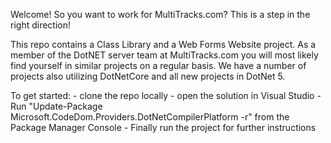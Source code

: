 Welcome!
So you want to work for MultiTracks.com? This is a step in the right direction!

This repo contains a Class Library and a Web Forms Website project. As a member of the DotNET server team at MultiTracks.com you will most likely find yourself in similar projects on a regular basis. We have a number of projects also utilizing DotNetCore and all new projects in DotNet 5.

To get started:
	- clone the repo locally
	- open the solution in Visual Studio
	- Run "Update-Package Microsoft.CodeDom.Providers.DotNetCompilerPlatform -r" from the Package Manager Console
	- Finally run the project for further instructions

